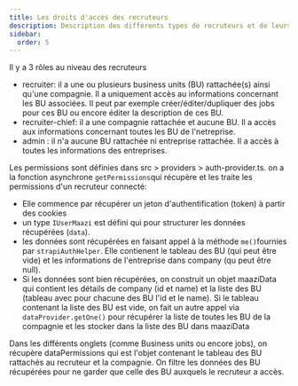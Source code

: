```yaml
---
title: Les droits d'accès des recruteurs
description: Description des différents types de recruteurs et de leurs accès
sidebar:
  order: 5
---
```


Il y a 3 rôles au niveau des recruteurs
- recruiter: il a une ou plusieurs business units (BU) rattachée(s) ainsi qu'une compagnie. Il a uniquement accès au informations concernant les BU associées. Il peut par exemple créer/éditer/dupliquer des jobs pour ces BU ou encore éditer la description de ces BU.
- recruiter-chief: il a une compagnie rattachée et aucune BU. Il a accès aux informations concernant toutes les BU de l'netreprise.
- admin : il n'a aucune BU rattachée ni entreprise rattachée. Il a accès à toutes les informations des entreprises.

Les permissions sont définies dans src > providers > auth-provider.ts.
on a la fonction asynchrone `getPermissions`qui récupère et les traite les permissions d'un recruteur connecté:
-  Elle commence par récupérer un jeton d'authentification (token) à partir des cookies
- un type `IUserMaazi` est défini qui pour structurer les données récupérées (`data`).
- les données sont récupérées en faisant appel à la méthode `me()`fournies par `strapiAuthHelper`. Elle contienent le tableau des BU (qui peut être vide) et les informations de l'entreprise dans company (qu peut être null).
- Si les données sont bien récupérées, on construit un objet maaziData qui contient les détails de company (id et name) et la liste des BU (tableau avec pour chacune des BU l'id et le name). Si le tableau contenant la liste des BU est vide, on fait un autre appel via `dataProvider.getOne()` pour récupérer la liste de toutes les BU de la compagnie et les stocker dans la liste des BU dans maaziData

Dans les différents onglets (comme Business units ou encore jobs), on récupère dataPermissions qui est l'objet contenant le tableau des BU rattachés au recruteur et la compagnie.
On filtre les données des BU récupérées pour ne garder que celle des BU auxquels le recruteur a accès.